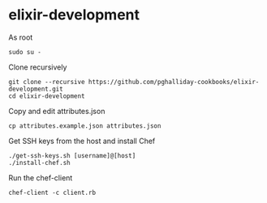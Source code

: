 # elixir-development

As root

```
sudo su -
```

Clone recursively

```
git clone --recursive https://github.com/pghalliday-cookbooks/elixir-development.git
cd elixir-development
```

Copy and edit attributes.json

```
cp attributes.example.json attributes.json
```

Get SSH keys from the host and install Chef

```
./get-ssh-keys.sh [username]@[host]
./install-chef.sh
```

Run the chef-client

```
chef-client -c client.rb
```
